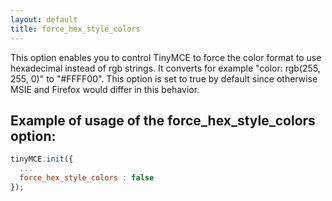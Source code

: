 ```yaml
---
layout: default
title: force_hex_style_colors
---
```


This option enables you to control TinyMCE to force the color format to use hexadecimal instead of rgb strings. It converts for example "color: rgb(255, 255, 0)" to "#FFFF00". This option is set to true by default since otherwise MSIE and Firefox would differ in this behavior.

## Example of usage of the force_hex_style_colors option:

```js
tinyMCE.init({
  ...
  force_hex_style_colors : false
});
```
